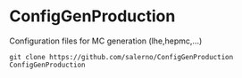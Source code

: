 ConfigGenProduction
===================

Configuration files for MC generation (lhe,hepmc,...) 

```
git clone https://github.com/salerno/ConfigGenProduction ConfigGenProduction
```

